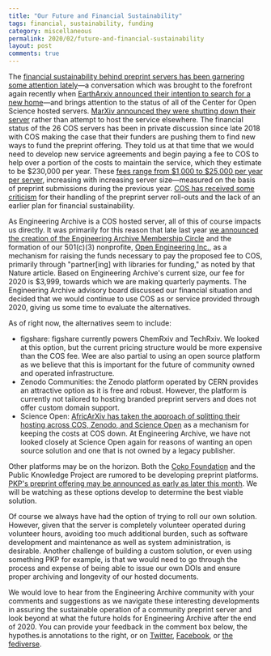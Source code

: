 ```yaml
---
title: "Our Future and Financial Sustainability"
tags: financial, sustainability, funding
category: miscellaneous
permalink: 2020/02/future-and-financial-sustainability
layout: post
comments: true
---
```


The [financial sustainability behind preprint servers has been garnering some attention lately](https://www.nature.com/articles/d41586-020-00363-3)—a conversation which was brought to the forefront again recently when [EarthArxiv announced their intention to search for a new home](https://eartharxiv.github.io/cos.html)—and brings attention to the status of all of the Center for Open Science hosted servers. [MarXiv announced they were shutting down their server](https://twitter.com/MarXivPapers/status/1207373970002964481) rather than attempt to host the service elsewhere. The financial status of the 26 COS servers has been in private discussion since late 2018 with COS making the case that their funders are pushing them to find new ways to fund the preprint offering. They told us at that time that we would need to develop new service agreements and begin paying a fee to COS to help over a portion of the costs to maintain the service, which they estimate to be $230,000 per year. These [fees range from $1,000 to $25,000 per year per server](https://cos.io/our-products/osf-preprints/), increasing with increasing server size—measured on the basis of preprint submissions during the previous year. [COS has received some criticism](https://twitter.com/joshmnicholson/status/1228473330338082818) for their handling of the preprint server roll-outs and the lack of an earlier plan for financial sustainability.

As Engineering Archive is a COS hosted server, all of this of course impacts us directly. It was primarily for this reason that late last year [we announced the creation of the Engineering Archive Membership Circle](https://blog.engrxiv.org/2019/10/legal-status-membership-circle) and the formation of our 501(c)(3) nonprofite, [Open Engineering Inc.](https://www.openengr.com/), as a mechanism for raising the funds necessary to pay the proposed fee to COS, primarily through "partner[ing] with libraries for funding," as noted by that Nature article. Based on Engineering Archive's current size, our fee for 2020 is $3,999, towards which we are making quarterly payments. The Engineering Archive advisory board discussed our financial situation and decided that we would continue to use COS as or service provided through 2020, giving us some time to evaluate the alternatives.

As of right now, the alternatives seem to include:

- figshare: figshare currently powers ChemRxiv and TechRxiv. We looked at this option, but the current pricing structure would be more expensive than the COS fee. Wee are also partial to using an open source platform as we believe that this is important for the future of community owned and operated infrastructure.
- Zenodo Communities: the Zenodo platform operated by CERN provides an attractive option as it is free and robust. However, the platform is currently not tailored to hosting branded preprint servers and does not offer custom domain support.
- Science Open: [AfricArXiv has taken the approach of splitting their hosting across COS, Zenodo, and Science Open](https://info.africarxiv.org/scienceopen-partnership/) as a mechanism for keeping the costs at COS down. At Engineering Archive, we have not looked closely at Science Open again for reasons of wanting an open source solution and one that is not owned by a legacy publisher.

Other platforms may be on the horizon. Both the [Coko Foundation](https://coko.foundation/pubsweet-next-release/) and the Public Knowledge Project are rumored to be developing preprint platforms. [PKP's preprint offering may be announced as early as later this month](https://twitter.com/juancommander/status/1228408224681869312). We will be watching as these options develop to determine the best viable solution.

Of course we always have had the option of trying to roll our own solution. However, given that the server is completely volunteer operated during volunteer hours, avoiding too much additional burden, such as software development and maintenance as well as system administration, is desirable. Another challenge of building a custom solution, or even using something PKP for example, is that we would need to go through the process and expense of being able to issue our own DOIs and ensure proper archiving and longevity of our hosted documents.

We would love to hear from the Engineering Archive community with your comments and suggestions as we navigate these interesting developments in assuring the sustainable operation of a community preprint server and look beyond at what the future holds for Engineering Archive after the end of 2020. You can provide your feedback in the comment box below, the hypothes.is annotations to the right, or on [Twitter](https://twitter.com/engrXiv/status/1228687767992963072), [Facebook](https://www.facebook.com/engrXiv/posts/2743143929114907), or [the fediverse](https://scicomm.xyz/@engrxiv/103664605602065606).
